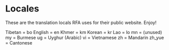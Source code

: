 Locales
=======

These are the translation locals RFA uses for their public website.  Enjoy!

Tibetan = bo
English = en
Khmer = km
Korean = kr
Lao = lo
mn = (unused)
my = Burmese
ug = Uyghur (Arabic)
vi = Vietnamese
zh = Mandarin
zh_yue = Cantonese
